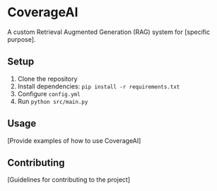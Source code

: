 # CoverageAI

A custom Retrieval Augmented Generation (RAG) system for [specific purpose].

## Setup

1. Clone the repository
2. Install dependencies: `pip install -r requirements.txt`
3. Configure `config.yml`
4. Run `python src/main.py`

## Usage

[Provide examples of how to use CoverageAI]

## Contributing

[Guidelines for contributing to the project]